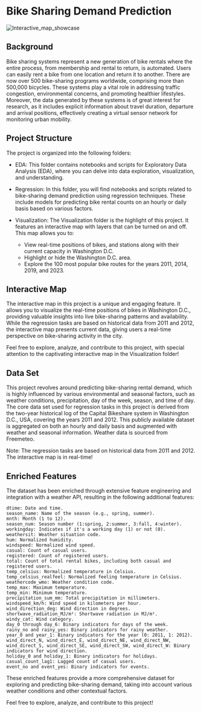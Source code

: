 # Bike Sharing Demand Prediction

![Interactive_map_showcase](https://imgur.com/a/UwAUgdY)

## Background

Bike sharing systems represent a new generation of bike rentals where the entire process, from membership and rental to return, is automated. Users can easily rent a bike from one location and return it to another. There are now over 500 bike-sharing programs worldwide, comprising more than 500,000 bicycles. These systems play a vital role in addressing traffic congestion, environmental concerns, and promoting healthier lifestyles. Moreover, the data generated by these systems is of great interest for research, as it includes explicit information about travel duration, departure and arrival positions, effectively creating a virtual sensor network for monitoring urban mobility.

## Project Structure

The project is organized into the following folders:

  - EDA: This folder contains notebooks and scripts for Exploratory Data Analysis (EDA), where you can delve into data exploration, visualization, and understanding.

  - Regression: In this folder, you will find notebooks and scripts related to bike-sharing demand prediction using regression techniques. These include models for predicting bike rental counts on an hourly or daily basis based on various factors.
  
  - Visualization: The Visualization folder is the highlight of this project. It features an interactive map with layers that can be turned on and off. This map allows you to:

    - View real-time positions of bikes, and stations along with their current capacity in Washington D.C.
    - Highlight or hide the Washington D.C. area.
    - Explore the 100 most popular bike routes for the years 2011, 2014, 2019, and 2023.

## Interactive Map

The interactive map in this project is a unique and engaging feature. It allows you to visualize the real-time positions of bikes in Washington D.C., providing valuable insights into live bike-sharing patterns and availability. While the regression tasks are based on historical data from 2011 and 2012, the interactive map presents current data, giving users a real-time perspective on bike-sharing activity in the city.

Feel free to explore, analyze, and contribute to this project, with special attention to the captivating interactive map in the Visualization folder!


## Data Set

This project revolves around predicting bike-sharing rental demand, which is highly influenced by various environmental and seasonal factors, such as weather conditions, precipitation, day of the week, season, and time of day. The core data set used for regression tasks in this project is derived from the two-year historical log of the Capital Bikeshare system in Washington D.C., USA, covering the years 2011 and 2012. This publicly available dataset is aggregated on both an hourly and daily basis and augmented with weather and seasonal information. Weather data is sourced from Freemeteo.

Note: The regression tasks are based on historical data from 2011 and 2012. The interactive map is in real-time!

## Enriched Features

The dataset has been enriched through extensive feature engineering and integration with a weather API, resulting in the following additional features:

    dtime: Date and time.
    season_name: Name of the season (e.g., spring, summer).
    mnth: Month (1 to 12).
    season_num: Season number (1:spring, 2:summer, 3:fall, 4:winter).
    workingday: Indicates if it's a working day (1) or not (0).
    weathersit: Weather situation code.
    hum: Normalized humidity.
    windspeed: Normalized wind speed.
    casual: Count of casual users.
    registered: Count of registered users.
    total: Count of total rental bikes, including both casual and registered users.
    temp_celsius: Normalized temperature in Celsius.
    temp_celsius_realfeel: Normalized feeling temperature in Celsius.
    weathercode_wmo: Weather condition code.
    temp_max: Maximum temperature.
    temp_min: Minimum temperature.
    precipitation_sum_mm: Total precipitation in millimeters.
    windspeed_km/h: Wind speed in kilometers per hour.
    wind_direction_deg: Wind direction in degrees.
    shortwave_radiation_MJ/m²: Shortwave radiation in MJ/m².
    windy_cat: Wind category.
    day_0 through day_6: Binary indicators for days of the week.
    rainy_no and rainy_yes: Binary indicators for rainy weather.
    year_0 and year_1: Binary indicators for the year (0: 2011, 1: 2012).
    wind_direct_N, wind_direct_E, wind_direct_NE, wind_direct_NW, wind_direct_S, wind_direct_SE, wind_direct_SW, wind_direct_W: Binary indicators for wind direction.
    holiday_0 and holiday_1: Binary indicators for holidays.
    casual_count_lag1: Lagged count of casual users.
    event_no and event_yes: Binary indicators for events.

These enriched features provide a more comprehensive dataset for exploring and predicting bike-sharing demand, taking into account various weather conditions and other contextual factors.

Feel free to explore, analyze, and contribute to this project!
